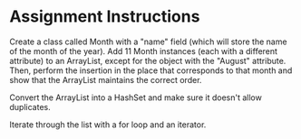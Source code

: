 # Assignment Instructions
Create a class called Month with a "name" field (which will store the name of the month of the year). Add 11 Month instances (each with a different attribute) to an ArrayList, except for the object with the "August" attribute. Then, perform the insertion in the place that corresponds to that month and show that the ArrayList maintains the correct order.

Convert the ArrayList into a HashSet and make sure it doesn't allow duplicates.

Iterate through the list with a for loop and an iterator.
